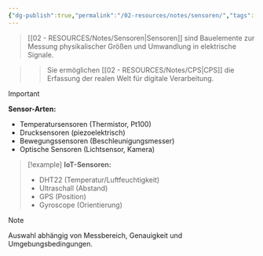 ```yaml
---
{"dg-publish":true,"permalink":"/02-resources/notes/sensoren/","tags":["hardware/eingabe","iot/datensammlung","AP2025/neu"],"noteIcon":"","updated":"2025-09-16T23:41:26.860+02:00"}
---
```



>[[02 - RESOURCES/Notes/Sensoren\|Sensoren]] sind Bauelemente zur Messung physikalischer Größen und Umwandlung in elektrische Signale.

>>Sie ermöglichen [[02 - RESOURCES/Notes/CPS\|CPS]] die Erfassung der realen Welt für digitale Verarbeitung.

>[!important] 
>**Sensor-Arten:**
>- Temperatursensoren (Thermistor, Pt100)
>- Drucksensoren (piezoelektrisch)
>- Bewegungssensoren (Beschleunigungsmesser)
>- Optische Sensoren (Lichtsensor, Kamera)

>[!example] 
>**IoT-Sensoren:**
>- DHT22 (Temperatur/Luftfeuchtigkeit)
>- Ultraschall (Abstand)
>- GPS (Position)
>- Gyroscope (Orientierung)

>[!note] 
>Auswahl abhängig von Messbereich, Genauigkeit und Umgebungsbedingungen.